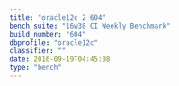 ```yaml
---
title: "oracle12c 2 604"
bench_suite: "16w38 CI Weekly Benchmark"
build_number: "604"
dbprofile: "oracle12c"
classifier: ""
date: 2016-09-19T04:45:08
type: "bench"
---
```

